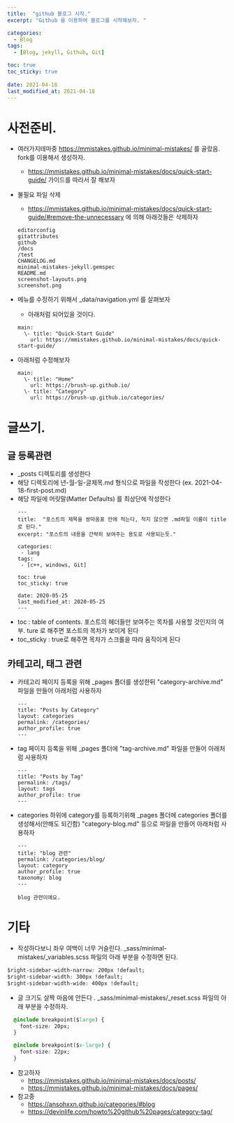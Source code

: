 ```yaml
---
title:  "github 블로그 시작."
excerpt: "Github 을 이용하여 블로그를 시작해보자. "

categories:
  - Blog
tags:
  - [Blog, jekyll, Github, Git]

toc: true
toc_sticky: true
 
date: 2021-04-18
last_modified_at: 2021-04-18
---
```



# 사전준비.
* 여러가지테마중 https://mmistakes.github.io/minimal-mistakes/ 를 골랐음. fork를 이용해서 생성하자.
  * https://mmistakes.github.io/minimal-mistakes/docs/quick-start-guide/ 가이드를 따라서 잘 해보자

* 불필요 파일 삭제
  * https://mmistakes.github.io/minimal-mistakes/docs/quick-start-guide/#remove-the-unnecessary 에 의해 아래것들은 삭제하자
  ```
  editorconfig
  gitattributes
  github
  /docs
  /test
  CHANGELOG.md
  minimal-mistakes-jekyll.gemspec
  README.md
  screenshot-layouts.png
  screenshot.png
  ```
* 메뉴를 수정하기 위해서 _data/navigation.yml 를 살펴보자
  * 아래처럼 되어있을 것이다.   
  ```
  main:   
    \- title: "Quick-Start Guide"   
      url: https://mmistakes.github.io/minimal-mistakes/docs/quick-start-guide/    
  ```

* 아래처럼 수정해보자   
  ```   
  main:
    \- title: "Home"
      url: https://brush-up.github.io/
    \- title: "Category"
      url: https://brush-up.github.io/categories/   
  ```   
  
# 글쓰기.
## 글 등록관련
* _posts 디렉토리를 생성한다
* 해당 디렉토리에 년-월-일-글제목.md 형식으로 파일을 작성한다 (ex. 2021-04-18-first-post.md)
* 해당 파일에 머릿말(Matter Defaults) 를 최상단에 작성한다
  ```
  ---
  title:  "포스트의 제목을 쌍따옴표 안에 적는다, 적지 않으면 .md파일 이름이 title로 된다."
  excerpt: "포스트의 내용을 간략히 보여주는 용도로 사용되는듯."

  categories:
   - lang
  tags:
   - [c++, windows, Git]

  toc: true
  toc_sticky: true

  date: 2020-05-25
  last_modified_at: 2020-05-25
  ---
  ```
 * toc : table of contents. 포스트의 헤더들만 보여주는 목차를 사용할 것인지의 여부. ture 로 해주면 포스트의 목차가 보이게 된다
 * toc_sticky : true로 해주면 목차가 스크롤을 따라 움직이게 된다

## 카테고리, 태그 관련
* 카테고리 페이지 등록을 위해 _pages 폴더를 생성한뒤 "category-archive.md" 파일을 만들어 아래처럼 사용하자
  ```
  ---
  title: "Posts by Category"
  layout: categories
  permalink: /categories/
  author_profile: true
  ---
  ```
* tag 페이지 등록을 위해 _pages 폴더에 "tag-archive.md" 파일을 만들어 아래처럼 사용하자
  ```
  ---
  title: "Posts by Tag"
  permalink: /tags/
  layout: tags
  author_profile: true
  ---
  ```
* categories 하위에 category를 등록하기위해 _pages 폴더에 categories 폴더를 생성해서(안해도 되긴함) "category-blog.md" 등으로 파일을 만들어 아래처럼 사용하자
  ```
  ---
  title: "blog 관련"
  permalink: /categories/blog/
  layout: category
  author_profile: true
  taxonomy: blog
  ---

  blog 관련이에요.
  ```


# 기타
* 작성하다보니 좌우 여백이 너무 거슬린다. _sass/minimal-mistakes/_variables.scss 파일의 아래 부분을 수정하면 된다.
```css
$right-sidebar-width-narrow: 200px !default;
$right-sidebar-width: 300px !default;
$right-sidebar-width-wide: 400px !default;
```
* 글 크기도 살짝 마음에 안든다 . _sass/minimal-mistakes/_reset.scss 파일의 아래 부분을 수정하자.
```css
  @include breakpoint($large) {
    font-size: 20px;
  }

  @include breakpoint($x-large) {
    font-size: 22px;
  }
```

* 참고하자 
  * https://mmistakes.github.io/minimal-mistakes/docs/posts/
  * https://mmistakes.github.io/minimal-mistakes/docs/pages/
* 참고중
  * https://ansohxxn.github.io/categories/#blog
  * https://devinlife.com/howto%20github%20pages/category-tag/
